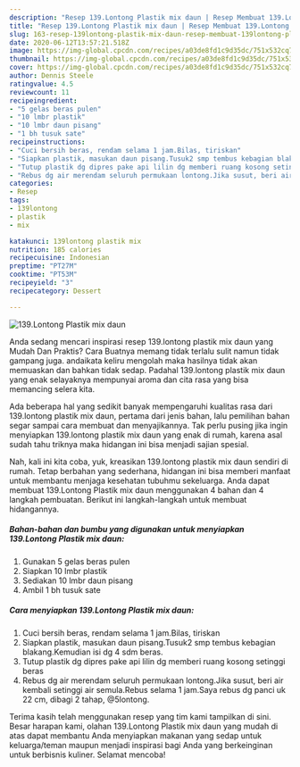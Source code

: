 ```yaml
---
description: "Resep 139.Lontong Plastik mix daun | Resep Membuat 139.Lontong Plastik mix daun Yang Mudah Dan Praktis"
title: "Resep 139.Lontong Plastik mix daun | Resep Membuat 139.Lontong Plastik mix daun Yang Mudah Dan Praktis"
slug: 163-resep-139lontong-plastik-mix-daun-resep-membuat-139lontong-plastik-mix-daun-yang-mudah-dan-praktis
date: 2020-06-12T13:57:21.518Z
image: https://img-global.cpcdn.com/recipes/a03de8fd1c9d35dc/751x532cq70/139lontong-plastik-mix-daun-foto-resep-utama.jpg
thumbnail: https://img-global.cpcdn.com/recipes/a03de8fd1c9d35dc/751x532cq70/139lontong-plastik-mix-daun-foto-resep-utama.jpg
cover: https://img-global.cpcdn.com/recipes/a03de8fd1c9d35dc/751x532cq70/139lontong-plastik-mix-daun-foto-resep-utama.jpg
author: Dennis Steele
ratingvalue: 4.5
reviewcount: 11
recipeingredient:
- "5 gelas beras pulen"
- "10 lmbr plastik"
- "10 lmbr daun pisang"
- "1 bh tusuk sate"
recipeinstructions:
- "Cuci bersih beras, rendam selama 1 jam.Bilas, tiriskan"
- "Siapkan plastik, masukan daun pisang.Tusuk2 smp tembus kebagian blakang.Kemudian isi dg 4 sdm beras."
- "Tutup plastik dg dipres pake api lilin dg memberi ruang kosong setinggi beras"
- "Rebus dg air merendam seluruh permukaan lontong.Jika susut, beri air kembali setinggi air semula.Rebus selama 1 jam.Saya rebus dg panci uk 22 cm, dibagi 2 tahap, @5lontong."
categories:
- Resep
tags:
- 139lontong
- plastik
- mix

katakunci: 139lontong plastik mix 
nutrition: 185 calories
recipecuisine: Indonesian
preptime: "PT27M"
cooktime: "PT53M"
recipeyield: "3"
recipecategory: Dessert

---
```



![139.Lontong Plastik mix daun](https://img-global.cpcdn.com/recipes/a03de8fd1c9d35dc/751x532cq70/139lontong-plastik-mix-daun-foto-resep-utama.jpg)

Anda sedang mencari inspirasi resep 139.lontong plastik mix daun yang Mudah Dan Praktis? Cara Buatnya memang tidak terlalu sulit namun tidak gampang juga. andaikata keliru mengolah maka hasilnya tidak akan memuaskan dan bahkan tidak sedap. Padahal 139.lontong plastik mix daun yang enak selayaknya mempunyai aroma dan cita rasa yang bisa memancing selera kita.



Ada beberapa hal yang sedikit banyak mempengaruhi kualitas rasa dari 139.lontong plastik mix daun, pertama dari jenis bahan, lalu pemilihan bahan segar sampai cara membuat dan menyajikannya. Tak perlu pusing jika ingin menyiapkan 139.lontong plastik mix daun yang enak di rumah, karena asal sudah tahu triknya maka hidangan ini bisa menjadi sajian spesial.


Nah, kali ini kita coba, yuk, kreasikan 139.lontong plastik mix daun sendiri di rumah. Tetap berbahan yang sederhana, hidangan ini bisa memberi manfaat untuk membantu menjaga kesehatan tubuhmu sekeluarga. Anda dapat membuat 139.Lontong Plastik mix daun menggunakan 4 bahan dan 4 langkah pembuatan. Berikut ini langkah-langkah untuk membuat hidangannya.

<!--inarticleads1-->

##### Bahan-bahan dan bumbu yang digunakan untuk menyiapkan 139.Lontong Plastik mix daun:

1. Gunakan 5 gelas beras pulen
1. Siapkan 10 lmbr plastik
1. Sediakan 10 lmbr daun pisang
1. Ambil 1 bh tusuk sate




<!--inarticleads2-->

##### Cara menyiapkan 139.Lontong Plastik mix daun:

1. Cuci bersih beras, rendam selama 1 jam.Bilas, tiriskan
1. Siapkan plastik, masukan daun pisang.Tusuk2 smp tembus kebagian blakang.Kemudian isi dg 4 sdm beras.
1. Tutup plastik dg dipres pake api lilin dg memberi ruang kosong setinggi beras
1. Rebus dg air merendam seluruh permukaan lontong.Jika susut, beri air kembali setinggi air semula.Rebus selama 1 jam.Saya rebus dg panci uk 22 cm, dibagi 2 tahap, @5lontong.




Terima kasih telah menggunakan resep yang tim kami tampilkan di sini. Besar harapan kami, olahan 139.Lontong Plastik mix daun yang mudah di atas dapat membantu Anda menyiapkan makanan yang sedap untuk keluarga/teman maupun menjadi inspirasi bagi Anda yang berkeinginan untuk berbisnis kuliner. Selamat mencoba!

